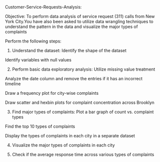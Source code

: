 Customer-Service-Requests-Analysis:

Objective:
To perform data analysis of service request (311) calls from New York City.You have also been asked to utilize data wrangling techniques to understand the pattern in the data and visualize the major types of complaints

Perform the following steps:

1. Understand the dataset:
Identify the shape of the dataset

Identify variables with null values

2. Perform basic data exploratory analysis:
Utilize missing value treatment

Analyze the date column and remove the entries if it has an incorrect timeline

Draw a frequency plot for city-wise complaints

Draw scatter and hexbin plots for complaint concentration across Brooklyn

3. Find major types of complaints:
Plot a bar graph of count vs. complaint types

Find the top 10 types of complaints

Display the types of complaints in each city in a separate dataset

4. Visualize the major types of complaints in each city

5. Check if the average response time across various types of complaints
